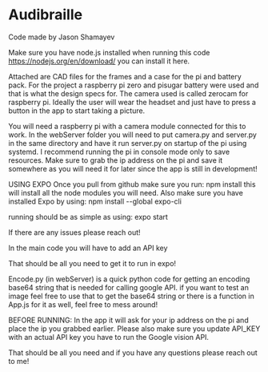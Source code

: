 # Audibraille

Code made by Jason Shamayev

Make sure you have node.js installed when running this code https://nodejs.org/en/download/ you can install it here.

Attached are CAD files for the frames and a case for the pi and battery pack. For the project a raspberry pi zero and pisugar battery were used and that is what the design specs for. The camera used is called zerocam for raspberry pi. Ideally the user will wear the headset and just have to press a button in the app to start taking a picture.

You will need a raspberry pi with a camera module connected for this to work. In the webServer folder you will need to put camera.py and server.py in the same directory and have it run server.py on startup of the pi using systemd. I recommend running the pi in console mode only to save resources. Make sure to grab the ip address on the pi and save it somewhere as you will need it for later since the app is still in development!

USING EXPO
Once you pull from github make sure you run:
npm install
this will install all the node modules you will need.
Also make sure you have installed Expo by using:
npm install --global expo-cli

running should be as simple as using:
expo start

If there are any issues please reach out!

In the main code you will have to add an API key

That should be all you need to get it to run in expo!

Encode.py (in webServer) is a quick python code for getting an encoding base64 string that is needed for calling google API. if you want to test an image feel free to use that to get the base64 string or there is a function in App.js for it as well, feel free to mess around!

BEFORE RUNNING: In the app it will ask for your ip address on the pi and place the ip you grabbed earlier. Please also make sure you update API_KEY with an actual API key you have to run the Google vision API.

That should be all you need and if you have any questions please reach out to me!
